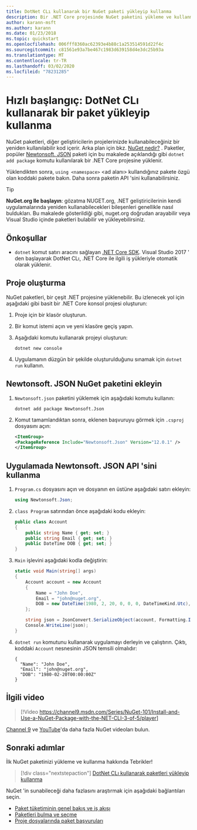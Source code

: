 ```yaml
---
title: DotNet CLı kullanarak bir NuGet paketi yükleyip kullanma
description: Bir .NET Core projesinde NuGet paketini yükleme ve kullanma işlemi hakkında bir adım adım öğretici.
author: karann-msft
ms.author: karann
ms.date: 01/23/2018
ms.topic: quickstart
ms.openlocfilehash: 006fff8360ac62393e4b88c1a253514591d22f4c
ms.sourcegitcommit: c81561e93a7be467c1983d639158d4e3dc25b93a
ms.translationtype: MT
ms.contentlocale: tr-TR
ms.lasthandoff: 03/02/2020
ms.locfileid: "78231285"
---
```

# <a name="quickstart-install-and-use-a-package-using-the-dotnet-cli"></a>Hızlı başlangıç: DotNet CLı kullanarak bir paket yükleyip kullanma

NuGet paketleri, diğer geliştiricilerin projelerinizde kullanabileceğiniz bir yeniden kullanılabilir kod içerir. Arka plan için bkz. [NuGet nedir?](../What-is-NuGet.md) . Paketler, popüler [Newtonsoft. JSON](https://www.nuget.org/packages/Newtonsoft.Json/) paketi için bu makalede açıklandığı gibi `dotnet add package` komutu kullanılarak bir .NET Core projesine yüklenir.

Yüklendikten sonra, `using <namespace>` \<ad alanı\> kullandığınız pakete özgü olan koddaki pakete bakın. Daha sonra paketin API 'sini kullanabilirsiniz.

> [!Tip]
> **NuGet.org Ile başlayın**: gözatma NUGET.org, .NET geliştiricilerinin kendi uygulamalarında yeniden kullanabilecekleri bileşenleri genellikle nasıl buldukları. Bu makalede gösterildiği gibi, nuget.org doğrudan arayabilir veya Visual Studio içinde paketleri bulabilir ve yükleyebilirsiniz.

## <a name="prerequisites"></a>Önkoşullar

- `dotnet` komut satırı aracını sağlayan [.NET Core SDK](https://www.microsoft.com/net/download/). Visual Studio 2017 ' den başlayarak DotNet CLı, .NET Core ile ilgili iş yükleriyle otomatik olarak yüklenir.

## <a name="create-a-project"></a>Proje oluşturma

NuGet paketleri, bir çeşit .NET projesine yüklenebilir. Bu izlenecek yol için aşağıdaki gibi basit bir .NET Core konsol projesi oluşturun:

1. Proje için bir klasör oluşturun.

1. Bir komut istemi açın ve yeni klasöre geçiş yapın.

1. Aşağıdaki komutu kullanarak projeyi oluşturun:

    ```dotnetcli
    dotnet new console
    ```

1. Uygulamanın düzgün bir şekilde oluşturulduğunu sınamak için `dotnet run` kullanın.

## <a name="add-the-newtonsoftjson-nuget-package"></a>Newtonsoft. JSON NuGet paketini ekleyin

1. `Newtonsoft.json` paketini yüklemek için aşağıdaki komutu kullanın:

    ```dotnetcli
    dotnet add package Newtonsoft.Json
    ```

2. Komut tamamlandıktan sonra, eklenen başvuruyu görmek için `.csproj` dosyasını açın:

    ```xml
   <ItemGroup>
    <PackageReference Include="Newtonsoft.Json" Version="12.0.1" />
   </ItemGroup>
    ```

## <a name="use-the-newtonsoftjson-api-in-the-app"></a>Uygulamada Newtonsoft. JSON API 'sini kullanma

1. `Program.cs` dosyasını açın ve dosyanın en üstüne aşağıdaki satırı ekleyin:

    ```cs
    using Newtonsoft.Json;
    ```

1. `class Program` satırından önce aşağıdaki kodu ekleyin:

    ```cs
    public class Account
    {
        public string Name { get; set; }
        public string Email { get; set; }
        public DateTime DOB { get; set; }
    }
    ```

1. `Main` işlevini aşağıdaki kodla değiştirin:

    ```cs
    static void Main(string[] args)
    {
        Account account = new Account
        {
            Name = "John Doe",
            Email = "john@nuget.org",
            DOB = new DateTime(1980, 2, 20, 0, 0, 0, DateTimeKind.Utc),
        };

        string json = JsonConvert.SerializeObject(account, Formatting.Indented);
        Console.WriteLine(json);
    }
    ```

1. `dotnet run` komutunu kullanarak uygulamayı derleyin ve çalıştırın. Çıktı, koddaki `Account` nesnesinin JSON temsili olmalıdır:

    ```output
    {
      "Name": "John Doe",
      "Email": "john@nuget.org",
      "DOB": "1980-02-20T00:00:00Z"
    }
    ```
## <a name="related-video"></a>İlgili video

> [!Video https://channel9.msdn.com/Series/NuGet-101/Install-and-Use-a-NuGet-Package-with-the-NET-CLI-3-of-5/player]

[Channel 9](https://channel9.msdn.com/Series/NuGet-101) ve [YouTube](https://www.youtube.com/playlist?list=PLdo4fOcmZ0oVLvfkFk8O9h6v2Dcdh2bh_)'da daha fazla NuGet videoları bulun.

## <a name="next-steps"></a>Sonraki adımlar

İlk NuGet paketinizi yükleme ve kullanma hakkında Tebrikler!

> [!div class="nextstepaction"]
> [DotNet CLı kullanarak paketleri yükleyip kullanma](../consume-packages/install-use-packages-dotnet-cli.md)

NuGet 'in sunabileceği daha fazlasını araştırmak için aşağıdaki bağlantıları seçin.

- [Paket tüketiminin genel bakış ve iş akışı](../consume-packages/overview-and-workflow.md)
- [Paketleri bulma ve seçme](../consume-packages/finding-and-choosing-packages.md)
- [Proje dosyalarında paket başvuruları](../consume-packages/package-references-in-project-files.md)
